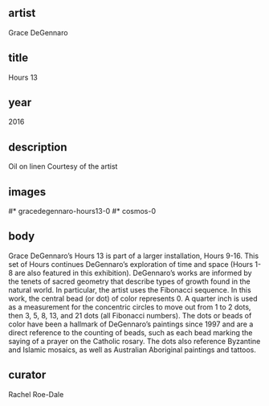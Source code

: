 ## artist
Grace DeGennaro 

## title
Hours 13

## year
2016 

## description
Oil on linen 
Courtesy of the artist 

## images
#* gracedegennaro-hours13-0
#* cosmos-0

## body
Grace DeGennaro’s Hours 13 is part of a larger installation, Hours 9-16. This set of Hours continues DeGennaro’s exploration of time and space (Hours 1-8 are also featured in this exhibition). DeGennaro’s works are informed by the tenets of sacred geometry that describe types of growth found in the natural world. In particular, the artist uses the Fibonacci sequence. In this work, the central bead (or dot) of color represents 0. A quarter inch is used as a measurement for the concentric circles to move out from 1 to 2 dots, then 3, 5, 8, 13, and 21 dots (all Fibonacci numbers). The dots or beads of color have been a hallmark of DeGennaro’s paintings since 1997 and are a direct reference to the counting of beads, such as each bead marking the saying of a prayer on the Catholic rosary. The dots also reference Byzantine and Islamic mosaics, as well as Australian Aboriginal paintings and tattoos. 

## curator
Rachel Roe-Dale